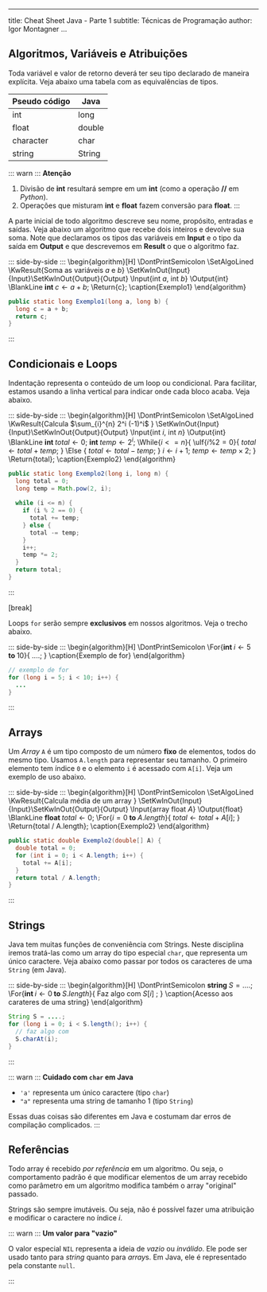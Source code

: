
---
title: Cheat Sheet Java - Parte 1
subtitle: Técnicas de Programação
author: Igor Montagner
...

<!-- Escreveremos tudo em pseudo código nesta disciplina. Esta folha vai mostrar comandos em Java equivalentes para que possamos implementá-los corretamente. A coluna da esquerda sempre representa pseudo-código, enquanto a da direita sempre é código java. -->

<!-- Todas estruturas de controle (condicionais, loops, `print`) funcionam igual em Python, o que iremos fazer é **retirar as coisas específicas de Python** para que as ideias possam ser implementadas em qualquer linguagem. -->

## Algoritmos, Variáveis e Atribuições

Toda variável e valor de retorno deverá ter seu tipo declarado de maneira explícita. Veja abaixo uma tabela com as equivalências de tipos.

| Pseudo código       | Java         |
|---                  |---           |
| int                 | long         |
| float               | double       |
| character           | char         |
| string              | String       |

::: warn :::
**Atenção**

1. Divisão de **int** resultará sempre em um **int** (como a operação **//** em *Python*).
2. Operações que misturam **int** e **float** fazem conversão para **float**.
:::

A parte inicial de todo algoritmo descreve seu nome, propósito, entradas e saídas. Veja abaixo um algoritmo que recebe dois inteiros e devolve sua soma. Note que declaramos os tipos das variáveis em **Input** e o tipo da saída em **Output** e que descrevemos em **Result** o que o algoritmo faz.  

::: side-by-side :::
\begin{algorithm}[H]
\DontPrintSemicolon
\SetAlgoLined
\KwResult{Soma as variáveis $a$ e $b$}
\SetKwInOut{Input}{Input}\SetKwInOut{Output}{Output}
\Input{int $a$, int $b$}
\Output{int}
\BlankLine
$\textbf{int } c \gets a + b$\;
\Return{c}\;
\caption{Exemplo1}
\end{algorithm} 

```java
public static long Exemplo1(long a, long b) {
  long c = a + b;
  return c;
}
```
:::


## Condicionais e Loops

Indentação representa o conteúdo de um loop ou condicional. Para facilitar, estamos usando a linha vertical para indicar onde cada bloco acaba. Veja abaixo.


::: side-by-side :::
\begin{algorithm}[H]
\DontPrintSemicolon
\SetAlgoLined
\KwResult{Calcula $\sum_{i}^{n} 2^i (-1)^i$ }
\SetKwInOut{Input}{Input}\SetKwInOut{Output}{Output}
\Input{int $i$, int $n$}
\Output{int}
\BlankLine
$\textbf{int } total \gets 0$\;
$\textbf{int } temp \gets 2^i$\;
\While{$i <= n$}{
  \uIf{$i \% 2 = 0$}{
    $total \gets total + temp$\;
  } \Else {
    $total \gets total - temp$\;
  }
  $i \gets i + 1$\;
  $temp \gets temp \times 2$\;
}
\Return{total}\;
\caption{Exemplo2}
\end{algorithm} 

```java
public static long Exemplo2(long i, long n) {
  long total = 0;
  long temp = Math.pow(2, i);
  
  while (i <= n) {
    if (i % 2 == 0) {
      total += temp;
    } else {
      total -= temp;      
    }
    i++;
    temp *= 2;
  }
  return total;
}
```
:::

[break]

Loops `for` serão sempre **exclusivos** em nossos algoritmos. Veja o trecho abaixo.


::: side-by-side :::
\begin{algorithm}[H]
\DontPrintSemicolon
\For{$\textbf{int } i \gets 5 \textbf{ to } 10$}{
  ....\;
}
\caption{Exemplo de for}
\end{algorithm} 

```java
// exemplo de for
for (long i = 5; i < 10; i++) {
  ...
}
```
:::

## Arrays

Um *Array* `A` é um tipo composto de um número **fixo** de elementos, todos do mesmo tipo. Usamos `A.length` para representar seu tamanho. O primeiro elemento tem índice `0` e o elemento `i` é acessado com `A[i]`. Veja um exemplo de uso abaixo.


::: side-by-side :::
\begin{algorithm}[H]
\DontPrintSemicolon
\SetAlgoLined
\KwResult{Calcula média de um array }
\SetKwInOut{Input}{Input}\SetKwInOut{Output}{Output}
\Input{array float $A$}
\Output{float}
\BlankLine
$\textbf{float } total \gets 0$\;
\For{$i = 0 \textbf{ to } A.length$}{
  $total \gets total + A[i]$\;
}
\Return{total / A.length}\;
\caption{Exemplo2}
\end{algorithm} 

```java
public static double Exemplo2(double[] A) {
  double total = 0;
  for (int i = 0; i < A.length; i++) {
    total += A[i];
  }
  return total / A.length;
}
```
:::


## Strings

Java tem muitas funções de conveniência com Strings. Neste disciplina iremos tratá-las como um array do tipo especial `char`, que representa um único caractere. Veja abaixo como passar por todos os caracteres de uma `String` (em Java).


::: side-by-side :::
\begin{algorithm}[H]
\DontPrintSemicolon
$\textbf{string } S = ....$\;
\For{$\textbf{int } i \gets 0 \textbf{ to } S.length$}{
  $\text{Faz algo com } S[i]$ \;
}
\caption{Acesso aos carateres de uma string}
\end{algorithm} 

```java
String S = ....;
for (long i = 0; i < S.length(); i++) {
  // faz algo com
  S.charAt(i);
}
```
:::


::: warn :::
**Cuidado com `char` em Java**

- `'a'` representa um único caractere (tipo `char`)
- `"a"` representa uma string de tamanho 1 (tipo `String`)

Essas duas coisas são diferentes em Java e costumam dar erros de compilação complicados. 
:::

## Referências

Todo array é recebido *por referência* em um algoritmo. Ou seja, o comportamento padrão é que modificar elementos de um array recebido como parâmetro em um algoritmo modifica também o array "original" passado.

Strings são sempre imutáveis. Ou seja, não é possível fazer uma atribuição e modificar o caractere no índice *i*. 

::: warn :::
**Um valor para "vazio"**

O valor especial `NIL` representa a ideia de *vazio* ou *inválido*. Ele pode ser usado tanto para *string* quanto para *array*s. Em Java, ele é representado pela constante `null`.

::: 
